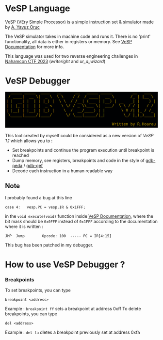 # VeSP Language

VeSP (VEry Simple Processor) is a simple instruction set & simulator made by [A. Yavuz Oruc](https://user.eng.umd.edu/~yavuz/)

The VeSP simulator takes in machine code and runs it. There is no 'print' functionality, all data
is either in registers or memory. See [VeSP Documentation](https://user.eng.umd.edu/~yavuz/teaching/courses/enee350/vesp-source-code/vesp1.0.htm) for more info.

This language was used for two reverse engineering challenges in [Nahamcon CTF 2023](https://ctftime.org/event/2023/) (*writeright* and *ur_a_wizard*)

# VeSP Debugger

![title](images/title.png)

This tool created by myself could be considered as a new version of *VeSP 1.1* which allows you to :
  - Set breakpoints and continue the program execution until breakpoint is reached
  - Dump memory, see registers, breakpoints and code in the style of [gdb-peda](https://github.com/longld/peda) / [gdb-gef](https://github.com/hugsy/gef)   
  - Decode each instruction in a human readable way

## Note

I probably found a bug at this line
```
case 4:   vesp.PC = vesp.IR & 0x1FFF;
```
in the `void execute(void)` function inside [VeSP Documentation](https://user.eng.umd.edu/~yavuz/teaching/courses/enee350/vesp-source-code/vesp1.0.htm), where the bit mask should be `0x0FFF` instead of `0x1FFF` according to the documentation where it is written : 
```
JMP  Jump        Opcode: 100  ----- PC = IR[4:15]
```
This bug has been patched in my debugger.

# How to use VeSP Debugger ?
### Breakpoints
To set breakpoints, you can type
```
breakpoint <address>
```
Example : `breakpoint ff` sets a breakpoint at address 0xff
To delete breakpoints, you can type
```
del <address>
```
Example : `del fa` dletes a breakpoint previously set at address 0xfa
